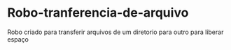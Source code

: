 # Robo-tranferencia-de-arquivo
Robo criado para transferir arquivos de um diretorio para outro para liberar espaço
